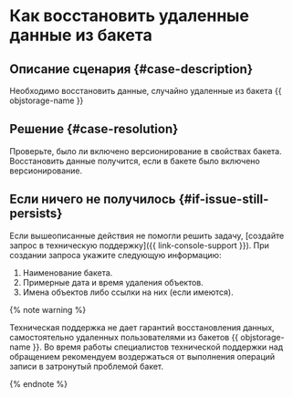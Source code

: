 # Как восстановить удаленные данные из бакета


## Описание сценария {#case-description}

Необходимо восстановить данные, случайно удаленные из бакета {{ objstorage-name }}

## Решение {#case-resolution}

Проверьте, было ли включено версионирование в свойствах бакета.
Восстановить данные получится, если в бакете было включено версионирование.

## Если ничего не получилось {#if-issue-still-persists}

Если вышеописанные действия не помогли решить задачу, [создайте запрос в техническую поддержку]({{ link-console-support }}).
При создании запроса укажите следующую информацию:

1. Наименование бакета.
2. Примерные дата и время удаления объектов.
3. Имена объектов либо ссылки на них (если имеются).

{% note warning %}

Техническая поддержка не дает гарантий восстановления данных, самостоятельно удаленных пользователями из бакетов {{ objstorage-name }}.
Во время работы специалистов технической поддержки над обращением рекомендуем воздержаться от выполнения операций записи в затронутый проблемой бакет.

{% endnote %}
